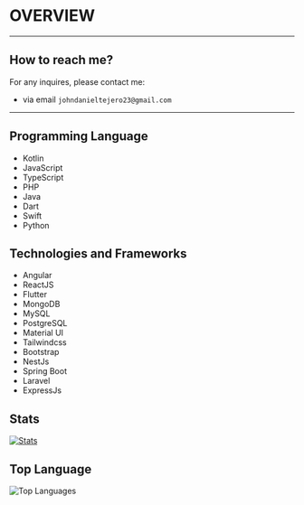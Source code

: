 # OVERVIEW
<hr>

## How to reach me?
For any inquires, please contact me: 
- via email `johndanieltejero23@gmail.com`
<hr>    

## Programming Language 
- Kotlin
- JavaScript
- TypeScript
- PHP
- Java
- Dart
- Swift
- Python

## Technologies and Frameworks
- Angular
- ReactJS
- Flutter
- MongoDB
- MySQL
- PostgreSQL
- Material UI
- Tailwindcss
- Bootstrap
- NestJs
- Spring Boot
- Laravel
- ExpressJs
## Stats
[![Stats](https://github-readme-stats.vercel.app/api?username=JohnDanielTejero&theme=nord)](https://github.com/JohnDanielTejero/JohnDanielTejero)
## Top Language
![Top Languages](https://github-readme-stats.vercel.app/api/top-langs/?username=JohnDanielTejero&layout=compact&langs_count=5&theme=radical)

